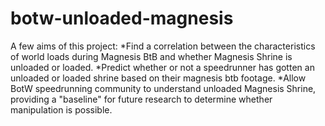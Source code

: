 # botw-unloaded-magnesis

A few aims of this project:
*Find a correlation between the characteristics of world loads during Magnesis BtB and whether Magnesis Shrine is unloaded or loaded.
*Predict whether or not a speedrunner has gotten an unloaded or loaded shrine based on their magnesis btb footage.
*Allow BotW speedrunning community to understand unloaded Magnesis Shrine, providing a "baseline" for future research to determine whether manipulation is possible.
